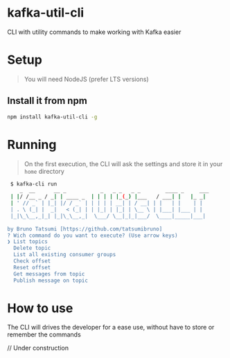 # kafka-util-cli
CLI with utility commands to make working with Kafka easier

# Setup
> You will need NodeJS (prefer LTS versions)

## Install it from npm
```bash
npm install kafka-util-cli -g
```

# Running
> On the first execution, the CLI will ask the settings and store it in your `home` directory

```bash
 $ kafka-cli run
    _  __      __ _           _   _ _   _ _        ____ _     ___ 
 | |/ /__ _ / _| | ____ _  | | | | |_(_) |___   / ___| |   |_ _|
 | ' // _` | |_| |/ / _` | | | | | __| | / __| | |   | |    | | 
 | . \ (_| |  _|   < (_| | | |_| | |_| | \__ \ | |___| |___ | | 
 |_|\_\__,_|_| |_|\_\__,_|  \___/ \__|_|_|___/  \____|_____|___|
                                                                
by Bruno Tatsumi [https://github.com/tatsumibruno]
? Wich command do you want to execute? (Use arrow keys)
❯ List topics 
  Delete topic 
  List all existing consumer groups 
  Check offset 
  Reset offset 
  Get messages from topic 
  Publish message on topic 

```

# How to use
The CLI will drives the developer for a ease use, without have to store or remember the commands

// Under construction